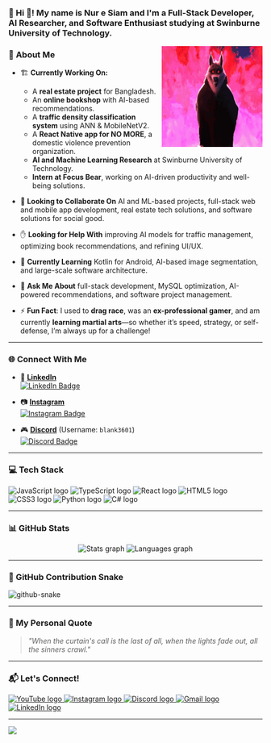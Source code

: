 ### **🌟 Hi 👋! My name is Nur e Siam and I'm a Full-Stack Developer, AI Researcher, and Software Enthusiast studying at Swinburne University of Technology.**

<img align="right" src="https://raw.githubusercontent.com/Siam344/Nur-E-Siam/main/icegif.gif" width="200" height="200">

### 🚀 **About Me**
- 🏗 **Currently Working On:**  
  - A **real estate project** for Bangladesh.  
  - An **online bookshop** with AI-based recommendations.  
  - A **traffic density classification system** using ANN & MobileNetV2.  
  - A **React Native app for NO MORE**, a domestic violence prevention organization.  
  - **AI and Machine Learning Research** at Swinburne University of Technology.  
  - **Intern at Focus Bear**, working on AI-driven productivity and well-being solutions.  

- 🤝 **Looking to Collaborate On** AI and ML-based projects, full-stack web and mobile app development, real estate tech solutions, and software solutions for social good.  
- ✋ **Looking for Help With** improving AI models for traffic management, optimizing book recommendations, and refining UI/UX.  
- 🌱 **Currently Learning** Kotlin for Android, AI-based image segmentation, and large-scale software architecture.  
- 💬 **Ask Me About** full-stack development, MySQL optimization, AI-powered recommendations, and software project management.  
- ⚡ **Fun Fact**: I used to **drag race**, was an **ex-professional gamer**, and am currently **learning martial arts**—so whether it’s speed, strategy, or self-defense, I’m always up for a challenge!  

---

### **🌐 Connect With Me**  
- 📎 **[LinkedIn](https://www.linkedin.com/in/siamenur/)**  
  [![LinkedIn Badge](https://img.shields.io/badge/LinkedIn-%230077B5.svg?logo=linkedin&logoColor=white)](https://www.linkedin.com/in/siamenur/)

- 📷 **[Instagram](https://www.instagram.com/its_siam_/)**  
  [![Instagram Badge](https://img.shields.io/badge/Instagram-%23E4405F.svg?logo=Instagram&logoColor=white)](https://www.instagram.com/its_siam_/)

- 🎮 **[Discord](https://discord.com/)** (Username: `blank3601`)  
  [![Discord Badge](https://img.shields.io/badge/Discord-%237289DA.svg?logo=discord&logoColor=white)](https://discord.com/)


---

### **💻 Tech Stack**
<div align="left">
  <img src="https://cdn.jsdelivr.net/gh/devicons/devicon/icons/javascript/javascript-original.svg" height="30" alt="JavaScript logo"  />
  <img src="https://cdn.jsdelivr.net/gh/devicons/devicon/icons/typescript/typescript-original.svg" height="30" alt="TypeScript logo"  />
  <img src="https://cdn.jsdelivr.net/gh/devicons/devicon/icons/react/react-original.svg" height="30" alt="React logo"  />
  <img src="https://cdn.jsdelivr.net/gh/devicons/devicon/icons/html5/html5-original.svg" height="30" alt="HTML5 logo"  />
  <img src="https://cdn.jsdelivr.net/gh/devicons/devicon/icons/css3/css3-original.svg" height="30" alt="CSS3 logo"  />
  <img src="https://cdn.jsdelivr.net/gh/devicons/devicon/icons/python/python-original.svg" height="30" alt="Python logo"  />
  <img src="https://cdn.jsdelivr.net/gh/devicons/devicon/icons/csharp/csharp-original.svg" height="30" alt="C# logo"  />
</div>

---

### **📊 GitHub Stats**
<div align="center">
  <img src="https://github-readme-stats.vercel.app/api?username=Siam344&theme=dark&hide_border=false&include_all_commits=false&count_private=false" height="150" alt="Stats graph" />
  <img src="https://github-readme-stats.vercel.app/api/top-langs/?username=Siam344&theme=dark&hide_border=false&include_all_commits=false&count_private=false&layout=compact" height="150" alt="Languages graph" />
</div>

---

### **🐍 GitHub Contribution Snake**
<picture>
  <source media="(prefers-color-scheme: dark)" srcset="https://raw.githubusercontent.com/tobiasmeyhoefer/tobiasmeyhoefer/output/github-snake-dark.svg" />
  <source media="(prefers-color-scheme: light)" srcset="https://raw.githubusercontent.com/tobiasmeyhoefer/tobiasmeyhoefer/output/github-snake.svg" />
  <img alt="github-snake" src="https://raw.githubusercontent.com/tobiasmeyhoefer/tobiasmeyhoefer/output/github-snake.svg" />
</picture>

---

### **💭 My Personal Quote**
> *"When the curtain's call is the last of all, when the lights fade out, all the sinners crawl."*  

---

### **📬 Let's Connect!**
<div align="left">
  <a href="https://www.youtube.com/" target="_blank">
    <img src="https://img.shields.io/static/v1?message=YouTube&logo=youtube&label=&color=FF0000&logoColor=white&labelColor=&style=for-the-badge" height="35" alt="YouTube logo" />
  </a>
  <a href="https://www.instagram.com/its_siam_/" target="_blank">
    <img src="https://img.shields.io/static/v1?message=Instagram&logo=instagram&label=&color=E4405F&logoColor=white&labelColor=&style=for-the-badge" height="35" alt="Instagram logo" />
  </a>
  <a href="https://discord.com/" target="_blank">
    <img src="https://img.shields.io/static/v1?message=Discord&logo=discord&label=&color=7289DA&logoColor=white&labelColor=&style=for-the-badge" height="35" alt="Discord logo" />
  </a>
  <a href="mailto:your.email@example.com" target="_blank">
    <img src="https://img.shields.io/static/v1?message=Gmail&logo=gmail&label=&color=D14836&logoColor=white&labelColor=&style=for-the-badge" height="35" alt="Gmail logo" />
  </a>
  <a href="https://www.linkedin.com/in/siamenur/" target="_blank">
    <img src="https://img.shields.io/static/v1?message=LinkedIn&logo=linkedin&label=&color=0077B5&logoColor=white&labelColor=&style=for-the-badge" height="35" alt="LinkedIn logo" />
  </a>
</div>

---

[![](https://visitcount.itsvg.in/api?id=Siam344&icon=4&color=0)](https://visitcount.itsvg.in)
